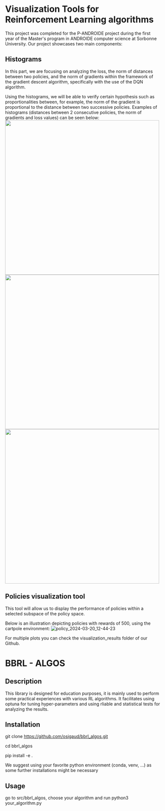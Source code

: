 # Visualization Tools for Reinforcement Learning algorithms
This project was completed for the P-ANDROIDE project during the first year of the Master's program in ANDROIDE computer science at Sorbonne University. Our project showcases two main components:

## Histograms
In this part, we are focusing on analyzing the loss, the norm of distances between two policies, and the norm of gradients within the framework of the gradient descent algorithm, specifically with the use of the DQN algorithm.

Using the histograms, we will be able to verify certain hypothesis such as proportionalities between, for example, the norm of the gradient is proportional to the distance between two successive policies. Examples of histograms (distances between 2 consecutive policies, the norm of gradients and loss values) can be seen below:
<img src="https://github.com/PaulTiberiu/RL-Gradient-Visualization-Tool/assets/123265734/4497a166-3c3c-4d3c-a901-cdd9cd14b5df" width="500">
<img src="https://github.com/PaulTiberiu/RL-Gradient-Visualization-Tool/assets/123265734/b59cab8e-2456-44f9-ab2d-1f4867ae89cb" width="500">
<img src="https://github.com/PaulTiberiu/RL-Gradient-Visualization-Tool/assets/123265734/de20094c-b07b-4f7c-b9f0-9481a16be674" width="500">



## Policies visualization tool
This tool will allow us to display the performance of policies within a selected subspace of the policy space.

Below is an illustration depicting policies with rewards of 500, using the cartpole environment:
![policy_2024-03-20_12-44-23](https://github.com/PaulTiberiu/RL-Gradient-Visualization-Tool/assets/123265734/f8a1b8f7-2744-4083-8642-b1cd305200f0)

For multiple plots you can check the visualization_results folder of our Github.

# BBRL - ALGOS

## Description

This library is designed for education purposes, it is mainly used to perform some practical experiences with various RL algorithms. It facilitates using optuna for tuning hyper-parameters and using rliable and statistical tests for analyzing the results.

## Installation

git clone https://github.com/osigaud/bbrl_algos.git

cd bbrl_algos

pip install -e .

We suggest using your favorite python environment (conda, venv, ...) as some further installations might be necessary

## Usage

go to src/bbrl_algos, choose your algorithm and run python3 your_algorithm.py
